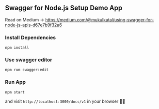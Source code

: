 ## Swagger for Node.js Setup Demo App

Read on Medium -> https://medium.com/@mukulkatal/using-swagger-for-node-js-apis-d67e7b9f32a6

### Install Dependencies
```
npm install
```

### Use swagger editor
```
npm run swagger:edit
```

### Run App
```
npm start
```
and visit `http://localhost:3000/docs/v1` in your browser :tada::tada:
